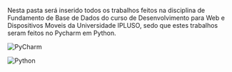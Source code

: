 Nesta pasta será inserido todos os trabalhos feitos na disciplina de Fundamento de Base de Dados do 
curso de Desenvolvimento para Web e Dispositivos Moveis da Universidade IPLUSO, sedo que estes trabalhos 
seram feitos no Pycharm em Python.



![PyCharm](https://img.shields.io/badge/pycharm-143?style=for-the-badge&logo=pycharm&logoColor=black&color=black&labelColor=green)


  ![Python](https://img.shields.io/badge/python-3670A0?style=for-the-badge&logo=python&logoColor=ffdd54)
